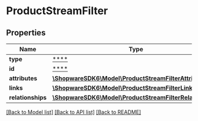 # ProductStreamFilter

## Properties
Name | Type | Description | Notes
------------ | ------------- | ------------- | -------------
**type** | [****](.md) |  | [optional] 
**id** | [****](.md) |  | [optional] 
**attributes** | [**\ShopwareSDK6\Model\ProductStreamFilterAttributes**](ProductStreamFilterAttributes.md) |  | [optional] 
**links** | [**\ShopwareSDK6\Model\ProductStreamFilterLinks**](ProductStreamFilterLinks.md) |  | [optional] 
**relationships** | [**\ShopwareSDK6\Model\ProductStreamFilterRelationships**](ProductStreamFilterRelationships.md) |  | [optional] 

[[Back to Model list]](../../README.md#documentation-for-models) [[Back to API list]](../../README.md#documentation-for-api-endpoints) [[Back to README]](../../README.md)


